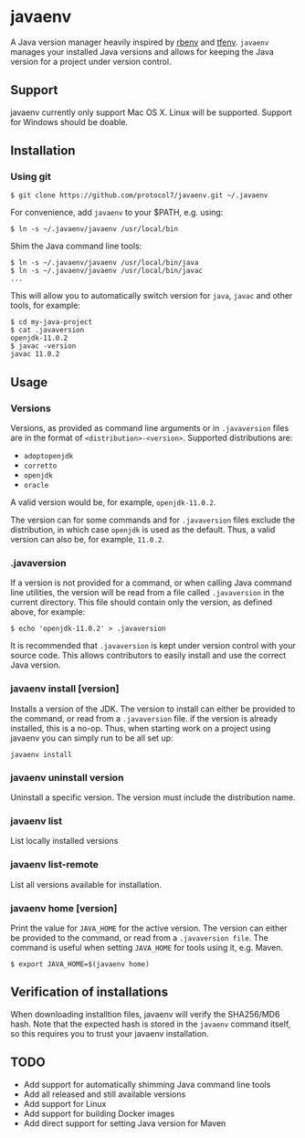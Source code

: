 # javaenv

A Java version manager heavily inspired by
[rbenv](https://github.com/rbenv/rbenv) and
[tfenv](https://github.com/tfutils/tfenv). `javaenv` manages your installed
Java versions and allows for keeping the Java version for a project under
version control.

## Support

javaenv currently only support Mac OS X. Linux will be supported. Support for
Windows should be doable.

## Installation

### Using git

```
$ git clone https://github.com/protocol7/javaenv.git ~/.javaenv

```

For convenience, add `javaenv` to your $PATH, e.g. using:

```
$ ln -s ~/.javaenv/javaenv /usr/local/bin
```

Shim the Java command line tools:

```
$ ln -s ~/.javaenv/javaenv /usr/local/bin/java
$ ln -s ~/.javaenv/javaenv /usr/local/bin/javac
...
```

This will allow you to automatically switch version for `java`, `javac` and
other tools, for example:

```
$ cd my-java-project
$ cat .javaversion
openjdk-11.0.2
$ javac -version
javac 11.0.2
```

## Usage

### Versions

Versions, as provided as command line arguments or in `.javaversion` files are
in the format of `<distribution>-<version>`. Supported distributions are:

* `adoptopenjdk`
* `corretto`
* `openjdk`
* `oracle`

A valid version would be, for example, `openjdk-11.0.2`.

The version can for some commands and for `.javaversion` files exclude the
distribution, in which case `openjdk` is used as the default. Thus, a valid
version can also be, for example, `11.0.2`.


### .javaversion

If a version is not provided for a command, or when calling Java command line
utilities, the version will be read from a file called `.javaversion` in the
current directory. This file should contain only the version, as defined above,
for example:

```
$ echo 'openjdk-11.0.2' > .javaversion
```

It is recommended that `.javaversion` is kept under version control with your
source code. This allows contributors to easily install and use the correct
Java version.

### javaenv install [version]

Installs a version of the JDK. The version to install can either be provided to
the command, or read from a `.javaversion` file. if the version is already
installed, this is a no-op. Thus, when starting work on a project using javaenv
you can simply run to be all set up:

```
javaenv install
```

### javaenv uninstall version

Uninstall a specific version. The version must include the distribution name.

### javaenv list

List locally installed versions

### javaenv list-remote

List all versions available for installation.

### javaenv home [version]

Print the value for `JAVA_HOME` for the active version. The version can either
be provided to the command, or read from a `.javaversion file`. The command is
useful when setting `JAVA_HOME` for tools using it, e.g. Maven.

```
$ export JAVA_HOME=$(javaenv home)
```

## Verification of installations

When downloading installtion files, javaenv will verify the SHA256/MD6 hash.
Note that the expected hash is stored in the `javaenv` command itself, so this
requires you to trust your javaenv installation.

## TODO

  * Add support for automatically shimming Java command line tools
  * Add all released and still available versions
  * Add support for Linux
  * Add support for building Docker images
  * Add direct support for setting Java version for Maven
